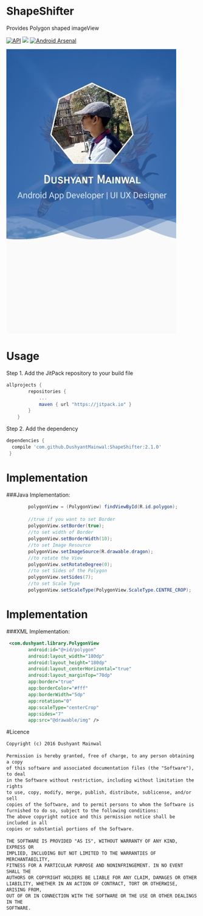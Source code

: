 # ShapeShifter
Provides Polygon shaped imageView

[![API](https://img.shields.io/badge/API-9%2B-blue.svg?style=flat)](https://android-arsenal.com/api?level=9)  [![](https://jitpack.io/v/DushyantMainwal/ShapeShifter.svg)](https://jitpack.io/#DushyantMainwal/ShapeShifter) [![Android Arsenal](https://img.shields.io/badge/Android%20Arsenal-ShapeShifter-blue.svg?style=flat)](http://android-arsenal.com/details/1/4866)

![Screenshot](/screenshot.jpeg)

# Usage
Step 1. Add the JitPack repository to your build file
```groovy
allprojects {
        repositories {
            ...
            maven { url "https://jitpack.io" }
        }
    }
```
Step 2. Add the dependency
```groovy
dependencies {
  compile 'com.github.DushyantMainwal:ShapeShifter:2.1.0'
 }
 ```
 # Implementation
 ###Java Implementation:
```java
        polygonView = (PolygonView) findViewById(R.id.polygon);
        
        //true if you want to set Border
        polygonView.setBorder(true);
        //to set width of Border
        polygonView.setBorderWidth(10);
        //to set Image Resource
        polygonView.setImageSource(R.drawable.dragon);
        //to rotate the View
        polygonView.setRotateDegree(0);
        //to set Sides of the Polygon
        polygonView.setSides(7);
        //to set Scale Type
        polygonView.setScaleType(PolygonView.ScaleType.CENTRE_CROP);
```

# Implementation
###XML Implementation:
```xml
 <com.dushyant.library.PolygonView
        android:id="@+id/polygon"
        android:layout_width="180dp"
        android:layout_height="180dp"
        android:layout_centerHorizontal="true"
        android:layout_marginTop="70dp"
        app:border="true"
        app:borderColor="#fff"
        app:borderWidth="5dp"
        app:rotation="0"
        app:scaleType="centerCrop"
        app:sides="7"
        app:src="@drawable/img" />
```

#Licence
```
Copyright (c) 2016 Dushyant Mainwal

Permission is hereby granted, free of charge, to any person obtaining a copy
of this software and associated documentation files (the "Software"), to deal
in the Software without restriction, including without limitation the rights
to use, copy, modify, merge, publish, distribute, sublicense, and/or sell
copies of the Software, and to permit persons to whom the Software is
furnished to do so, subject to the following conditions:
The above copyright notice and this permission notice shall be included in all
copies or substantial portions of the Software.

THE SOFTWARE IS PROVIDED "AS IS", WITHOUT WARRANTY OF ANY KIND, EXPRESS OR
IMPLIED, INCLUDING BUT NOT LIMITED TO THE WARRANTIES OF MERCHANTABILITY,
FITNESS FOR A PARTICULAR PURPOSE AND NONINFRINGEMENT. IN NO EVENT SHALL THE
AUTHORS OR COPYRIGHT HOLDERS BE LIABLE FOR ANY CLAIM, DAMAGES OR OTHER
LIABILITY, WHETHER IN AN ACTION OF CONTRACT, TORT OR OTHERWISE, ARISING FROM,
OUT OF OR IN CONNECTION WITH THE SOFTWARE OR THE USE OR OTHER DEALINGS IN THE
SOFTWARE.
```
